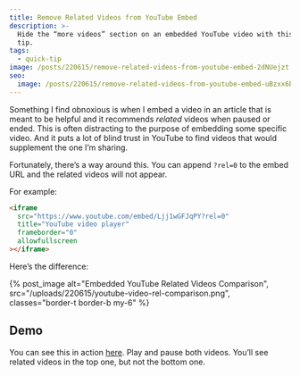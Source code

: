 ```yaml
---
title: Remove Related Videos from YouTube Embed
description: >-
  Hide the “more videos” section on an embedded YouTube video with this quick
  tip.
tags:
  - quick-tip
image: /posts/220615/remove-related-videos-from-youtube-embed-2dNUejzt.png
seo:
  image: /posts/220615/remove-related-videos-from-youtube-embed-uBzxx6bj--meta.png
---
```


Something I find obnoxious is when I embed a video in an article that is meant to be helpful and it recommends _related_ videos when paused or ended. This is often distracting to the purpose of embedding some specific video. And it puts a lot of blind trust in YouTube to find videos that would supplement the one I’m sharing.

Fortunately, there’s a way around this. You can append `?rel=0` to the embed URL and the related videos will not appear.

For example:

```html
<iframe
  src="https://www.youtube.com/embed/Ljj1wGFJqPY?rel=0"
  title="YouTube video player"
  frameborder="0"
  allowfullscreen
></iframe>
```

Here’s the difference:

{% post_image
  alt="Embedded YouTube Related Videos Comparison",
  src="/uploads/220615/youtube-video-rel-comparison.png",
  classes="border-t border-b my-6" %}

## Demo

You can see this in action [here](https://codepen.io/seancdavis/pen/OJQdmwB). Play and pause both videos. You’ll see related videos in the top one, but not the bottom one.
